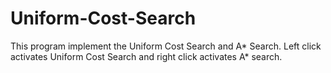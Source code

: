 # Uniform-Cost-Search
This program implement the Uniform Cost Search and A* Search. Left click activates Uniform Cost Search and right click activates A* search.

